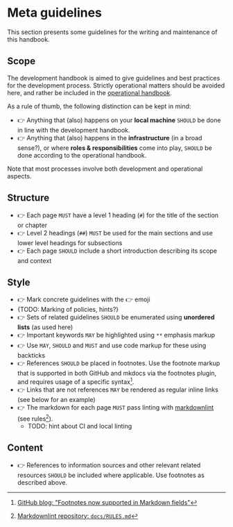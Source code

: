 # Meta guidelines

This section presents some guidelines for the writing and maintenance
of this handbook.

## Scope

The development handbook is aimed to give guidelines and best practices for the
development process. Strictly operational matters should be avoided
here, and rather be included in the [operational handbook](https://clarin-eric.github.io/handbook-operations/).

As a rule of thumb, the following distinction can be kept in mind:

* 👉 Anything that (also) happens on your **local machine** `SHOULD` be done in
  line with the development handbook.
* 👉 Anything that (also) happens in the **infrastructure** (in a broad sense?),
  or where **roles & responsibilities** come into play,
  `SHOULD` be done according to the operational handbook.

Note that most processes involve both development and operational aspects.

## Structure

* 👉 Each page `MUST` have a level 1 heading (`#`) for the title of the section
  or chapter
* 👉 Level 2 headings (`##`) `MUST` be used for the main sections and use lower
  level headings for subsections
* 👉 Each page `SHOULD` include a short introduction describing its scope and context

## Style

* 👉 Mark concrete guidelines with the 👉 emoji
* {TODO: Marking of policies, hints?}
* 👉 Sets of related guidelines `SHOULD` be enumerated using **unordered lists**
  (as used here)
* 👉 Important keywords `MAY` be highlighted using `**` emphasis markup
* 👉 Use `MAY`, `SHOULD` and `MUST` and use code markup for these using backticks
* 👉 References `SHOULD` be placed in footnotes. Use the footnote markup that is
  supported in both GitHub and mkdocs via the footnotes plugin, and requires usage
  of a specific syntax[^FOOTNOTES].
* 👉 Links that are not references `MAY` be rendered as regular inline links (see
  below for an example)
* 👉 The markdown for each page `MUST` pass linting with
  [markdownlint](https://github.com/markdownlint/markdownlint) (see rules[^RULES]).
  * TODO: hint about CI and local linting

## Content

* 👉 References to information sources and other relevant related resources `SHOULD`
  be included where applicable. Use footnotes as described above.

[^FOOTNOTES]: [GitHub blog: "Footnotes now supported in Markdown fields"](https://github.blog/changelog/2021-09-30-footnotes-now-supported-in-markdown-fields/)
[^RULES]: [Markdownlint repository: `docs/RULES.md`](https://github.com/markdownlint/markdownlint/blob/main/docs/RULES.md)

